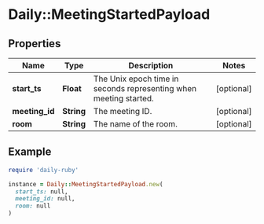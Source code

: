 # Daily::MeetingStartedPayload

## Properties

| Name | Type | Description | Notes |
| ---- | ---- | ----------- | ----- |
| **start_ts** | **Float** | The Unix epoch time in seconds representing when meeting started. | [optional] |
| **meeting_id** | **String** | The meeting ID. | [optional] |
| **room** | **String** | The name of the room. | [optional] |

## Example

```ruby
require 'daily-ruby'

instance = Daily::MeetingStartedPayload.new(
  start_ts: null,
  meeting_id: null,
  room: null
)
```

